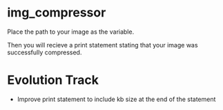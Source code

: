 # img_compressor

Place the path to your image as the variable.

Then you will recieve a print statement stating that your image was successfully compressed. 

# Evolution Track

- Improve print statement to include kb size at the end of the statement
